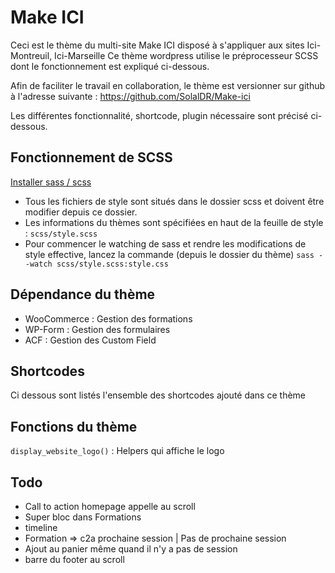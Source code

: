 # Make ICI

Ceci est le thème du multi-site Make ICI disposé à s'appliquer aux sites Ici-Montreuil, Ici-Marseille
Ce thème wordpress utilise le préprocesseur SCSS dont le fonctionnement est expliqué ci-dessous.

Afin de faciliter le travail en collaboration, le thème est versionner sur github à l'adresse suivante : <a href="https://github.com/SolalDR/Make-ici">https://github.com/SolalDR/Make-ici</a>

Les différentes fonctionnalité, shortcode, plugin nécessaire sont précisé ci-dessous.


## Fonctionnement de SCSS
 <a href="http://sass-lang.com/install">Installer sass / scss</a>
- Tous les fichiers de style sont situés dans le dossier scss et doivent être modifier depuis ce dossier.  
- Les informations du thèmes sont spécifiées en haut de la feuille de style : `scss/style.scss`
- Pour commencer le watching de sass et rendre les modifications de style effective, lancez la commande (depuis le dossier du thème) `sass --watch scss/style.scss:style.css`


## Dépendance du thème
- WooCommerce : Gestion des formations
- WP-Form : Gestion des formulaires
- ACF : Gestion des Custom Field

## Shortcodes
Ci dessous sont listés l'ensemble des shortcodes ajouté dans ce thème

## Fonctions du thème

`display_website_logo()` : Helpers qui affiche le logo  


## Todo

- Call to action homepage appelle au scroll
- Super bloc dans Formations
- timeline
- Formation => c2a prochaine session | Pas de prochaine session
- Ajout au panier même quand il n'y a pas de session
- barre du footer au scroll
